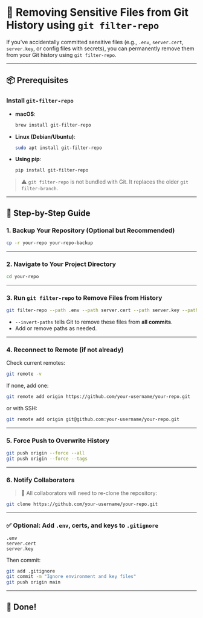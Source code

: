 # 🔐 Removing Sensitive Files from Git History using `git filter-repo`

If you've accidentally committed sensitive files (e.g., `.env`, `server.cert`, `server.key`, or config files with secrets), you can permanently remove them from your Git history using `git filter-repo`.

---

## 📦 Prerequisites

### Install `git-filter-repo`

- **macOS**:
  ```bash
  brew install git-filter-repo
  ```

- **Linux (Debian/Ubuntu)**:
  ```bash
  sudo apt install git-filter-repo
  ```

- **Using pip**:
  ```bash
  pip install git-filter-repo
  ```

> ⚠️ `git filter-repo` is not bundled with Git. It replaces the older `git filter-branch`.

---

## 🔁 Step-by-Step Guide

### 1. Backup Your Repository (Optional but Recommended)

```bash
cp -r your-repo your-repo-backup
```

---

### 2. Navigate to Your Project Directory

```bash
cd your-repo
```

---

### 3. Run `git filter-repo` to Remove Files from History

```bash
git filter-repo --path .env --path server.cert --path server.key --path config/default.js --invert-paths
```

- `--invert-paths` tells Git to remove these files from **all commits**.
- Add or remove paths as needed.

---

### 4. Reconnect to Remote (if not already)

Check current remotes:

```bash
git remote -v
```

If none, add one:

```bash
git remote add origin https://github.com/your-username/your-repo.git
```

or with SSH:

```bash
git remote add origin git@github.com:your-username/your-repo.git
```

---

### 5. Force Push to Overwrite History

```bash
git push origin --force --all
git push origin --force --tags
```

---

### 6. Notify Collaborators

> 🚨 All collaborators will need to re-clone the repository:

```bash
git clone https://github.com/your-username/your-repo.git
```

---

### ✅ Optional: Add `.env`, certs, and keys to `.gitignore`

```gitignore
.env
server.cert
server.key
```

Then commit:

```bash
git add .gitignore
git commit -m "Ignore environment and key files"
git push origin main
```

---

## 🧼 Done!

